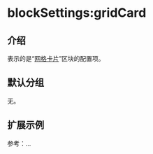 # blockSettings:gridCard

## 介绍

表示的是“[网格卡片](https://docs-cn.nocobase.com/handbook/ui/blocks/data-blocks/grid-card)”区块的配置项。

## 默认分组

无。

## 扩展示例

参考：...
